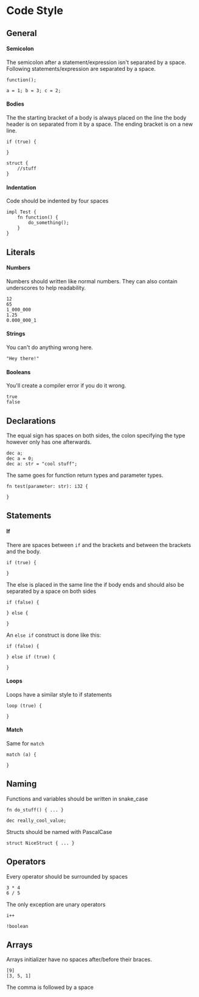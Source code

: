 # Code Style

## General

#### Semicolon
The semicolon after a statement/expression isn't separated by a space. Following statements/expression are separated by a space.
```
function();

a = 1; b = 3; c = 2;
```

#### Bodies
The the starting bracket of a body is always placed on the line the body header is on separated from it by a space. The ending bracket is on a new line.

```
if (true) {

}

struct {
    //stuff
}
```

#### Indentation
Code should be indented by four spaces

```
impl Test {
    fn function() {
        do_something();
    }
}
```


## Literals

#### Numbers
Numbers should written like normal numbers. They can also contain underscores to help readability.  
```
12
65
1_000_000
1.25
0.000_000_1
```

#### Strings
You can't do anything wrong here.
```
"Hey there!"
```

#### Booleans
You'll create a compiler error if you do it wrong.
```
true
false
```

## Declarations
The equal sign has spaces on both sides, the colon specifying the type however only has one afterwards.
```
dec a;
dec a = 0;
dec a: str = "cool stuff";
```

The same goes for function return types and parameter types.
```
fn test(parameter: str): i32 {

}
```

## Statements

#### If
There are spaces between ``if`` and the brackets and between the brackets and the body.

```
if (true) {

}
```

The else is placed in the same line the if body ends and should also be separated by a space on both sides

```
if (false) {

} else {

}
```

An ``else if`` construct is done like this:

```
if (false) {

} else if (true) {

}
```

#### Loops
Loops have a similar style to if statements

```
loop (true) {

}
```

#### Match
Same for ``match``

```
match (a) {

}
```

## Naming
Functions and variables should be written in snake\_case
```
fn do_stuff() { ... }

dec really_cool_value;
```

Structs should be named with PascalCase

```
struct NiceStruct { ... }
```

## Operators
Every operator should be surrounded by spaces
```
3 * 4
6 / 5
```

The only exception are unary operators
```
i++

!boolean
```

## Arrays
Arrays initializer have no spaces after/before their braces.

```
[9]
[3, 5, 1]
```
The comma is followed by a space
